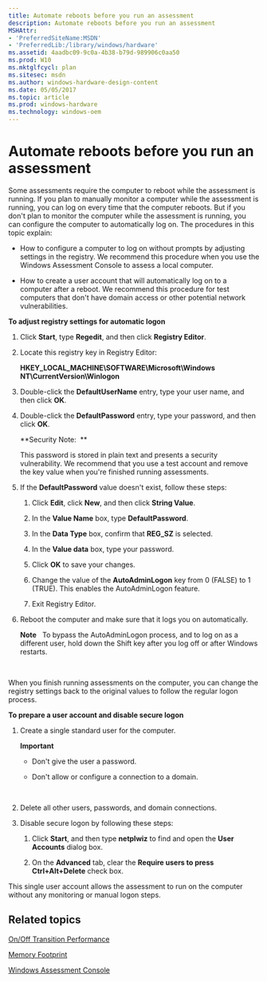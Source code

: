 ```yaml
---
title: Automate reboots before you run an assessment
description: Automate reboots before you run an assessment
MSHAttr:
- 'PreferredSiteName:MSDN'
- 'PreferredLib:/library/windows/hardware'
ms.assetid: 4aadbc09-9c0a-4b38-b79d-989906c0aa50
ms.prod: W10
ms.mktglfcycl: plan
ms.sitesec: msdn
ms.author: windows-hardware-design-content
ms.date: 05/05/2017
ms.topic: article
ms.prod: windows-hardware
ms.technology: windows-oem
---
```


# Automate reboots before you run an assessment


Some assessments require the computer to reboot while the assessment is running. If you plan to manually monitor a computer while the assessment is running, you can log on every time that the computer reboots. But if you don't plan to monitor the computer while the assessment is running, you can configure the computer to automatically log on. The procedures in this topic explain:

-   How to configure a computer to log on without prompts by adjusting settings in the registry. We recommend this procedure when you use the Windows Assessment Console to assess a local computer.

-   How to create a user account that will automatically log on to a computer after a reboot. We recommend this procedure for test computers that don't have domain access or other potential network vulnerabilities.

**To adjust registry settings for automatic logon**

1.  Click **Start**, type **Regedit**, and then click **Registry Editor**.

2.  Locate this registry key in Registry Editor:

    **HKEY\_LOCAL\_MACHINE\\SOFTWARE\\Microsoft\\Windows NT\\CurrentVersion\\Winlogon**

3.  Double-click the **DefaultUserName** entry, type your user name, and then click **OK**.

4.  Double-click the **DefaultPassword** entry, type your password, and then click **OK**.

    **Security Note:  **

    This password is stored in plain text and presents a security vulnerability. We recommend that you use a test account and remove the key value when you're finished running assessments.

5.  If the **DefaultPassword** value doesn't exist, follow these steps:

    1.  Click **Edit**, click **New**, and then click **String Value**.

    2.  In the **Value Name** box, type **DefaultPassword**.

    3.  In the **Data Type** box, confirm that **REG\_SZ** is selected.

    4.  In the **Value data** box, type your password.

    5.  Click **OK** to save your changes.

    6.  Change the value of the **AutoAdminLogon** key from 0 (FALSE) to 1 (TRUE). This enables the AutoAdminLogon feature.

    7.  Exit Registry Editor.

6.  Reboot the computer and make sure that it logs you on automatically.

    **Note**  
    To bypass the AutoAdminLogon process, and to log on as a different user, hold down the Shift key after you log off or after Windows restarts.

     

When you finish running assessments on the computer, you can change the registry settings back to the original values to follow the regular logon process.

**To prepare a user account and disable secure logon**

1.  Create a single standard user for the computer.

    **Important**  
    -   Don't give the user a password.

    -   Don't allow or configure a connection to a domain.

     

2.  Delete all other users, passwords, and domain connections.

3.  Disable secure logon by following these steps:

    1.  Click **Start**, and then type **netplwiz** to find and open the **User Accounts** dialog box.

    2.  On the **Advanced** tab, clear the **Require users to press Ctrl+Alt+Delete** check box.

This single user account allows the assessment to run on the computer without any monitoring or manual logon steps.

## Related topics


[On/Off Transition Performance](onoff-transition-performance.md)

[Memory Footprint](memory-footprint.md)

[Windows Assessment Console](windows-assessment-console.md)

 

 







